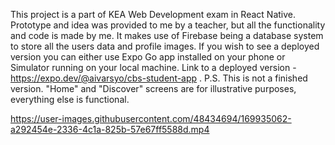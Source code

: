 This project is a part of KEA Web Development exam in React Native. Prototype and idea was provided to me by a teacher, but all the functionality and code is made by me. It makes use of Firebase being a database system to store all the users data and profile images. If you wish to see a deployed version you can either use Expo Go app installed on your phone or Simulator running on your local machine. Link to a deployed version - https://expo.dev/@aivarsyo/cbs-student-app .
P.S. This is not a finished version. "Home" and "Discover" screens are for illustrative purposes, everything else is functional.

https://user-images.githubusercontent.com/48434694/169935062-a292454e-2336-4c1a-825b-57e67ff5588d.mp4

